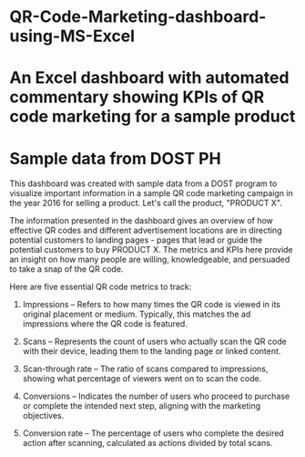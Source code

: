 # QR-Code-Marketing-dashboard-using-MS-Excel
# An Excel dashboard with automated commentary showing KPIs of QR code marketing for a sample product
# Sample data from DOST PH 

This dashboard was created with sample data from a DOST program to visualize important information in a sample QR code marketing campaign in the year 2016 for selling a product. Let's call the product, "PRODUCT X".

The information presented in the dashboard gives an overview of how effective QR codes and different advertisement locations are in directing potential customers to landing pages - pages that lead or guide the potential customers to buy PRODUCT X. The metrics and KPIs here provide an insight on how many people are willing,  knowledgeable, and persuaded to take a snap of the QR code. 


Here are five essential QR code metrics to track:

1. Impressions – Refers to how many times the QR code is viewed in its original placement or medium. Typically, this matches the ad impressions where the QR code is featured.

2. Scans – Represents the count of users who actually scan the QR code with their device, leading them to the landing page or linked content.

3. Scan-through rate – The ratio of scans compared to impressions, showing what percentage of viewers went on to scan the code. 

4. Conversions – Indicates the number of users who proceed to purchase or complete the intended next step, aligning with the marketing objectives.

5. Conversion rate – The percentage of users who complete the desired action after scanning, calculated as actions divided by total scans.
